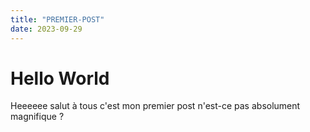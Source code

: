 ```yaml
---
title: "PREMIER-POST"
date: 2023-09-29
---
```

# Hello World
Heeeeee salut à tous c'est mon premier post n'est-ce pas absolument magnifique ?